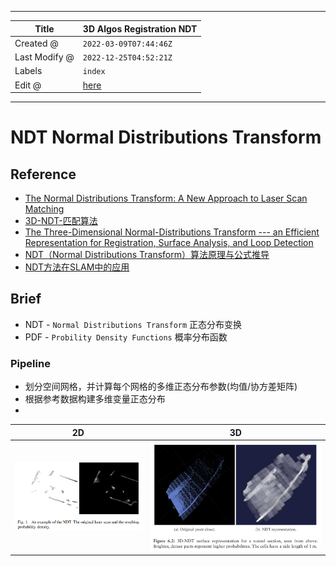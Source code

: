 -----

| Title         | 3D Algos Registration NDT                             |
| ------------- | ----------------------------------------------------- |
| Created @     | `2022-03-09T07:44:46Z`                                |
| Last Modify @ | `2022-12-25T04:52:21Z`                                |
| Labels        | `index`                                               |
| Edit @        | [here](https://github.com/junxnone/aiwiki/issues/295) |

-----

# NDT Normal Distributions Transform

## Reference

  - [The Normal Distributions Transform: A New Approach to Laser Scan
    Matching](https://www.researchgate.net/publication/4045903_The_Normal_Distributions_Transform_A_New_Approach_to_Laser_Scan_Matching)
  - [3D-NDT-匹配算法](http://epsilonjohn.club/2020/03/06/Autoware.ai/3D-NDT-%E5%8C%B9%E9%85%8D%E7%AE%97%E6%B3%95/)
  - [The Three-Dimensional Normal-Distributions Transform --- an
    Efficient Representation for Registration, Surface Analysis, and
    Loop
    Detection](https://www.researchgate.net/publication/229213868_The_Three-Dimensional_Normal-Distributions_Transform_---_an_Efficient_Representation_for_Registration_Surface_Analysis_and_Loop_Detection)
  - [NDT（Normal Distributions Transform）算法原理与公式推导
    ](https://www.cnblogs.com/21207-iHome/p/8039741.html)
  - [NDT方法在SLAM中的应用 ](https://www.cnblogs.com/yhlx125/p/5749770.html)

## Brief

  - NDT - `Normal Distributions Transform` 正态分布变换
  - PDF - `Probility Density Functions` 概率分布函数

### Pipeline

  - 划分空间网格，并计算每个网格的多维正态分布参数(均值/协方差矩阵)
  - 根据参考数据构建多维变量正态分布
  - 

| 2D                                                           | 3D                                                           |
| ------------------------------------------------------------ | ------------------------------------------------------------ |
| ![image](media/8969d3da122f04a052d53242a042ea37e4a42cd4.png) | ![image](media/f8e46fecd6808de4872435ffc8f693e3d2b5cff4.png) |
